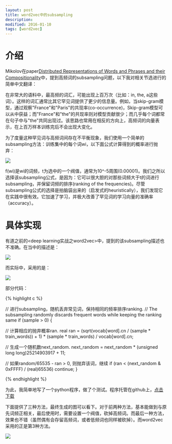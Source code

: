 ```yaml
---
layout: post
title: word2vec中的subsampling
description: 
modified: 2016-01-10
tags: [word2vec]
---
```


# 介绍

Mikolov在paper[Distributed Representations of Words and Phrases and their Compositionality](https://papers.nips.cc/paper/5021-distributed-representations-of-words-and-phrases-and-their-compositionality.pdf)中，提到高频词的subsampling问题，以下我对相关节选进行的简单中文翻译：

在非常大的语料中，最高频的词汇，可能出现上百万次（比如：in, the, a这些词）。这样的词汇通常比其它罕见词提供了更少的信息量。例如，当skip-gram模型，通过观察"France"和"Paris"的共现率(co-occurrence)，Skip-gram模型可以从中获益；而"France"和"the"的共现率则对模型贡献很少；而几乎每个词都常在句子中与"the"共同出现过。该思路也常用在相反的方向上，高频词的向量表示，在上百万样本训练完后不会出现大变化。

为了度量这种罕见词与高频词间存在不平衡现象，我们使用一个简单的subsampling方法：训练集中的每个词wi，以下面公式计算得到的概率进行抛弃：

<img src="http://www.forkosh.com/mathtex.cgi?P(w_i)=1-\sqrt{\frac{t}{f(w_i)}}">

f(wi)是wi的词频，t为选中的一个阀值，通常为10^-5周围(0.00001)。我们之所以选择该subsampling公式，是因为：它可以很大胆的对那些词频大于t的词进行subsampling，并保留词频的排序(ranking of the frequencies)。尽管subsampling公式的选择是拍脑袋出来的（启发式的heuristically），我们发现它在实践中很有效。它加速了学习，并极大改善了罕见词的学习向量的准确率（accuracy）。

# 具体实现

有道之前的<deep learning实战之word2vec>中，提到的该subsampling描述也不准确。在当中的描述是：

<img src="http://www.forkosh.com/mathtex.cgi?P(w_i)=1-(\sqrt{\frac{sample}{freq(w_i)}}+\frac{sample}{freq(w_i)})">


而实际中，采用的是：

<img src="http://www.forkosh.com/mathtex.cgi?P(w_i)=\frac{random}{65535}-(\sqrt{\frac{sample}{freq(w_i)}}+\frac{sample}{freq(w_i)})">

部分代码：

{% highlight c %}

// 进行subsampling，随机丢弃常见词，保持相同的频率排序ranking.
// The subsampling randomly discards frequent words while keeping the ranking same
if (sample > 0) {

  // 计算相应的抛弃概率ran.
  real ran = (sqrt(vocab[word].cn / (sample * train_words)) + 1) * (sample * train_words) / vocab[word].cn;

  // 生成一个随机数next_random.
  next_random = next_random * (unsigned long long)25214903917 + 11;

  // 如果random/65535 - ran > 0, 则抛弃该词，继续
  if (ran < (next_random & 0xFFFF) / (real)65536) 
      continue;
}

{% endhighlight %}

为此，我简单地写了一个python程序，做了个测试。程序托管在github上，[点击下载](https://github.com/d0evi1/word2vec_insight/blob/master/subsampling.py)

下面提供了三种方法，最终生成的图可以看下。对于前两种方法，基本能做到与原先词频正相关，最后使用时，需要设置一个阀值，砍掉高频词。而最后一种方法，效果也不错（虽然偶有会存留高频词，或者低频词也同样被砍掉）。而word2vec采用的正是第3种方法。

<img src="http://pic.yupoo.com/wangdren23/G7O9UJ6m/medish.jpg">